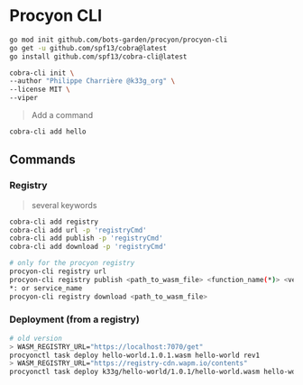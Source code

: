 # Procyon CLI

```bash
go mod init github.com/bots-garden/procyon/procyon-cli
go get -u github.com/spf13/cobra@latest
go install github.com/spf13/cobra-cli@latest

cobra-cli init \
--author "Philippe Charrière @k33g_org" \
--license MIT \
--viper
```


> Add a command
```bash
cobra-cli add hello

```



## Commands

### Registry

> several keywords
```bash
cobra-cli add registry
cobra-cli add url -p 'registryCmd'
cobra-cli add publish -p 'registryCmd'
cobra-cli add download -p 'registryCmd'

# only for the procyon registry
procyon-cli registry url
procyon-cli registry publish <path_to_wasm_file> <function_name(*)> <version>
*: or service_name
procyon-cli registry download <path_to_wasm_file>
```


### Deployment (from a registry)


```bash
# old version
> WASM_REGISTRY_URL="https://localhost:7070/get"
procyonctl task deploy hello-world.1.0.1.wasm hello-world rev1
> WASM_REGISTRY_URL="https://registry-cdn.wapm.io/contents"
procyonctl task deploy k33g/hello-world/1.0.1/hello-world.wasm hello-world rev1

```